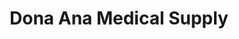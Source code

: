 ---
title: "Dona Ana Medical Supply"
url: /las-cruces/dona-ana-medical-supply/
shop: Sanitätshaus
---